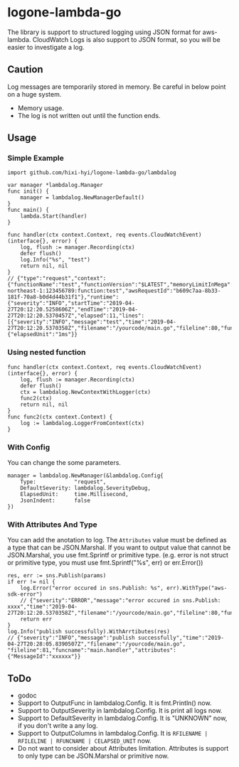 # logone-lambda-go
The library is support to structured logging using JSON format for aws-lambda.
CloudWatch Logs is also support to JSON format, so you will be easier to investigate a log.

## Caution
Log messages are temporarily stored in memory.
Be careful in below point on a huge system.
* Memory usage.
* The log is not written out until the function ends.

## Usage
### Simple Example
```
import github.com/hixi-hyi/logone-lambda-go/lambdalog

var manager *lambdalog.Manager
func init() {
    manager = lambdalog.NewManagerDefault()
}
func main() {
    lambda.Start(handler)
}

func handler(ctx context.Context, req events.CloudWatchEvent) (interface{}, error) {
    log, flush := manager.Recording(ctx)
    defer flush()
    log.Info("%s", "test")
    return nil, nil
}
// {"type":"request","context":{"functionName":"test","functionVersion":"$LATEST","memoryLimitInMega":128,"invokedFunctionArn":"arn:aws:lambda:ap-northeast-1:123456789:function:test","awsRequestId":"b609c7aa-8b33-181f-70a8-b0d4d44b31f1"},"runtime":{"severity":"INFO","startTime":"2019-04-27T20:12:20.5258606Z","endTime":"2019-04-27T20:12:20.5370457Z","elapsed":11,"lines":[{"severity":"INFO","message":"test","time":"2019-04-27T20:12:20.5370358Z","filename":"/yourcode/main.go","fileline":80,"funcname":"main.handler"}]},"config":{"elapsedUnit":"1ms"}}
```

### Using nested function
```
func handler(ctx context.Context, req events.CloudWatchEvent) (interface{}, error) {
    log, flush := manager.Recording(ctx)
    defer flush()
    ctx = lambdalog.NewContextWithLogger(ctx)
    func2(ctx)
    return nil, nil
}
func func2(ctx context.Context) {
    log := lambdalog.LoggerFromContext(ctx)
}
```

### With Config
You can change the some parameters.
```
manager = lambdalog.NewManager(&lambdalog.Config{
	Type:            "request",
	DefaultSeverity: lambdalog.SeverityDebug,
	ElapsedUnit:     time.Millisecond,
	JsonIndent:      false
})
```

### With Attributes And Type
You can add the anotation to log.
The `Attributes` value must be defined as a type that can be JSON.Marshal. If you want to output value that cannot be JSON.Marshal, you use fmt.Sprintf or primitive type. (e.g. error is not struct or primitive type, you must use fmt.Sprintf("%s", err) or err.Error())
```
res, err := sns.Publish(params)
if err != nil {
    log.Error("error occured in sns.Publish: %s", err).WithType("aws-sdk-error")
    // {"severity":"ERROR","message":"error occured in sns.Publish: xxxx","time":"2019-04-27T20:12:20.5370358Z","filename":"/yourcode/main.go","fileline":80,"funcname":"main.handler"}
    return err
}
log.Info("publish successfully).WithArrtibutes(res)
// {"severity":"INFO","message":"publish successfully","time":"2019-04-27T20:28:05.8390507Z","filename":"/yourcode/main.go", "fileline":81,"funcname":"main.handler","attributes":{"MessageId":"xxxxxx"}}

```

## ToDo
* godoc
* Support to OutputFunc in lambdalog.Config. It is fmt.Println() now.
* Support to OutputSeverity in lambdalog.Config. It is print all logs now.
* Support to DefaultSeverity in lambdalog.Config. It is "UNKNOWN" now, if you don't write a any log.
* Support to OutputColumns in lambdalog.Config. It is `RFILENAME | RFILELINE | RFUNCNAME | CELAPSED_UNIT` now.
* Do not want to consider about Attributes limitation. Attributes is support to only type can be JSON.Marshal or primitive now.
